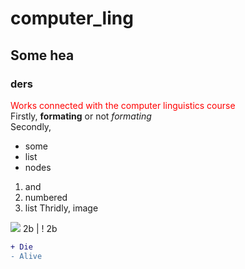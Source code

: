 # computer_ling
## Some hea
### ders
<span style="color:red">Works connected with the computer linguistics course</span><br>
Firstly, **formating** or not *formating*<br>
Secondly,<br>
* some
* list
* nodes
1. and
2. numbered
3. list
Thridly, image
<img src="https://cdn2.static1-sima-land.com/items/2759044/0/1600.jpg?v=1527486348">
2b | ! 2b
<br>

```diff
+ Die
- Alive
```
<br>
